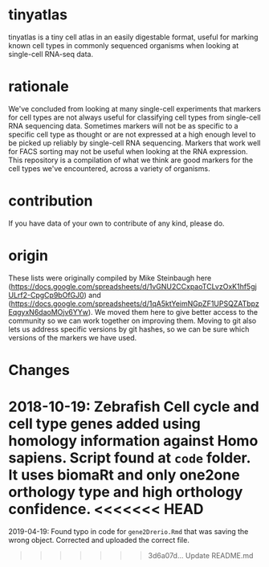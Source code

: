 # tinyatlas
tinyatlas is a tiny cell atlas in an easily digestable format, useful for
marking known cell types in commonly sequenced organisms when looking at
single-cell RNA-seq data.

# rationale
We've concluded from looking at many single-cell experiments that markers for
cell types are not always useful for classifying cell types from single-cell RNA
sequencing data. Sometimes markers will not be as specific to a specific cell
type as thought or are not expressed at a high enough level to be picked up
reliably by single-cell RNA sequencing. Markers that work well for FACS sorting
may not be useful when looking at the RNA expression. This repository is a
compilation of what we think are good markers for the cell types we've
encountered, across a variety of organisms.

# contribution
If you have data of your own to contribute of any kind, please do.

# origin
These lists were originally compiled by Mike Steinbaugh here (https://docs.google.com/spreadsheets/d/1vGNU2CCxpaoTCLvzOxK1hf5gjULrf2-CpgCp9bOfGJ0)
and (https://docs.google.com/spreadsheets/d/1qA5ktYeimNGpZF1UPSQZATbpzEqgyxN6daoMOjv6YYw). We moved them here to give better access to the community so we can work together on improving them. Moving to git also lets us address specific versions by git hashes, so we can be sure which versions of the markers we have used.

# Changes

2018-10-19: Zebrafish Cell cycle and cell type genes added using homology information against Homo sapiens. 
Script found at `code` folder. It uses biomaRt and only one2one orthology type and high orthology confidence.
<<<<<<< HEAD
=======

2019-04-19: Found typo in code for `gene2Drerio.Rmd` that was saving the wrong object. Corrected and uploaded the correct file.
>>>>>>> 3d6a07d... Update README.md
